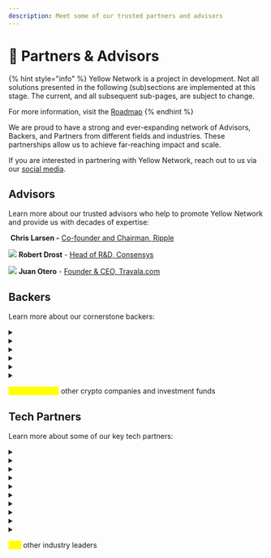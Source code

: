 ```yaml
---
description: Meet some of our trusted partners and advisors
---
```


# 👥 Partners & Advisors

{% hint style="info" %}
Yellow Network is a project in development. Not all solutions presented in the following (sub)sections are implemented at this stage. The current, and all subsequent sub-pages, are subject to change.&#x20;

For more information, visit the [Roadmap](../about/roadmap.md)
{% endhint %}

We are proud to have a strong and ever-expanding network of Advisors, Backers, and Partners from different fields and industries. These partnerships allow us to achieve far-reaching impact and scale.

If you are interested in partnering with Yellow Network, reach out to us via our [social media](broken-reference).&#x20;

## **Advisors**

Learn more about our trusted advisors who help to promote Yellow Network and provide us with decades of expertise:&#x20;

<img src="../.gitbook/assets/image (59).png" alt="" data-size="original"> **Chris Larsen -** [Co-founder and Chairman, Ripple](https://ripple.com/company/leadership/)

![](<../.gitbook/assets/image (24).png>) **Robert Drost** - [Head of R\&D, Consensys](https://www.linkedin.com/in/rjdrost/)

![](<../.gitbook/assets/image (7).png>) **Juan Otero** - [Founder & CEO, Travala.com](https://www.linkedin.com/in/joterovila/?originalSubdomain=au)

## Backers

Learn more about our cornerstone backers:

<details>

<summary><img src="../.gitbook/assets/86ec0535-dfa1-4e3d-92dc-af930188fde5-1639669731136 (1).png" alt=""></summary>

Founded in 2013, GSR is a crypto market maker with 300 employees across the globe. GSR specializes in providing liquidity, risk management strategies, and structured products to sophisticated global investors in the digital assets industry. A leadership team of veteran finance and technology executives from Goldman Sachs, Citadel, J.P. Morgan, and Two Sigma, among others, has created one of the world’s fastest and most robust digital asset trading systems.

GSR is deeply embedded in every major sector of the cryptocurrency ecosystem. GRS works with leading cryptocurrency projects, exchanges, funds, and miners as well as financial institutions taking their first steps into the world of digital assets.&#x20;

</details>

<details>

<summary><img src="../.gitbook/assets/15adce4a-6c21-4f20-9a12-212d637f2292-1653650701414 (1).png" alt=""></summary>

Founded in 2013, Gate.io has strived to provide its users with the best trading experience in the last 8 years. In terms of trading volume, Gate.io is one of the top 10 crypto exchanges in the world listing crypto assets that are great in quality and have a high rate of return.

</details>

<details>

<summary><img src="../.gitbook/assets/LD.ecbe3539.png" alt=""></summary>

LD Capital is a leading crypto fund in investment and trading in primary and secondary markets, whose sub-funds include Beco Fund, FoF, hedge fund, Meta Fund, etc. Since its establishment in 2016, LD Capital has successively invested in more than 300 enterprises. With a highly professional global team and unique industrial resource advantages, LD Capital has laid its emphasis on offering superb services after investments, aiming to support the project in enhancing its long-term value and ecological investment throughout the life cycle.

More on [https://medium.com/yellow-blog/ld-capital-establishes-strategic-partnership-with-web3-disruptor-yellow-c0ccd59b7ebf](https://medium.com/yellow-blog/ld-capital-establishes-strategic-partnership-with-web3-disruptor-yellow-c0ccd59b7ebf)

</details>

<details>

<summary><img src="../.gitbook/assets/MRC_Logo_Color.png" alt=""></summary>

A Blockchain Advisory and Investment Firm, incubating and accelerating early-stage startups since 2019.

More on [https://medium.com/yellow-blog/moonrock-capital-enter-a-strategic-partnership-with-yellow-7574a3aa2fce](https://medium.com/yellow-blog/moonrock-capital-enter-a-strategic-partnership-with-yellow-7574a3aa2fce)

</details>

<details>

<summary><img src="../.gitbook/assets/yepolmld0uaumql4vqk8.png" alt=""></summary>

A fifth-generation blockchain that aims to bring a paradigm shift from a for-profit to a for-benefit economy.&#x20;

5ire intends to be the leading blockchain ecosystem to solve sustainability issues with its proprietary nPoS-based algorithm. 5ireChain’s network acts as a governance structure that democratically empowers and incentivizes DAOs and Working Groups that accelerate the implementation of the UN 2030 Agenda. 5ire technology stack offers protocol-level SDG oracles, cross-chain interoperability, Metaverses, WebAssembly and EVM smart contracts, Real-time economy data collection and telemetry with IoT, AR/VR, smart sensors, and incentivized AI SDG analysis.

More on [https://medium.com/yellow-blog/5ire-joins-yellow-to-facilitate-adoption-of-the-web3-broker-clearing-network-b8c3fbe3faa0](https://medium.com/yellow-blog/5ire-joins-yellow-to-facilitate-adoption-of-the-web3-broker-clearing-network-b8c3fbe3faa0)

</details>

<details>

<summary><img src="../.gitbook/assets/full-logo-normal-mexc (1).png" alt=""></summary>

Founded in 2018, MEXC Global is known as the exchange of high-performance and mega transaction matching technology. The team at MEXC Global is some of the first movers and pioneers of financial and blockchain technology. Currently, MEXC Global caters to 10 M+ users in more than 170 countries around the world and we have just started. This magnificent achievement is a significant milestone, and MEXC Global aims to become the go-to platform for new traders and experienced investors as they move forward in their financial journey.

MEXC has a presence over and across major continents and jurisdictions around the globe and is regulated, either directly or through affiliates, by some of the world's most renowned jurisdictions. MEXC Global also offers localized language support for investors from different countries, making it easier for them to trade. The exchange at MEXC Global is a high-performance trading engine that has been developed by experts from the banking industry and is capable of completing 1.4 million transactions per second, which results in groundbreaking efficiency and enhanced performance. User security is of top priority at MEXC Global because of which our servers are hosted independently across multiple countries ensuring optimal data integrity and security.

</details>



<mark style="color:yellow;">**+more than 25**</mark> other crypto companies and investment funds

## Tech Partners

Learn more about some of our key tech partners:

<details>

<summary><img src="../.gitbook/assets/4593-EbjIN2mra_StIiUvrFnjdd2QcjcSSoiSvbstwYGFgZ8.png" alt=""></summary>

Qredo is rearchitecting digital asset ownership and blockchain connectivity. A radical new approach to bring liquidity and capital efficiency to the blockchain economy, Qredo has pioneered the first decentralized trustless multi-party computation (MPC) custodial network. This advancement enables Qredo to offer decentralized custody, native cross-chain swaps, and cross-platform liquidity access.

Qredo works at the cutting-edge of cybersecurity and blockchain. By utilizing the latest innovations in cryptography and distributed ledger technology, Qredo delivers a powerful global network for securing and trading digital assets.

[https://www.qredo.com/](https://www.qredo.com/)

</details>

<details>

<summary><img src="../.gitbook/assets/cobo-logo.png" alt=""></summary>

Cobo is Asia-Pacific’s largest crypto custodian. Trusted by over 300 institutions and HNWIs to grow and protect their crypto assets, the company focuses on building scalable infrastructure and powering the Web 3.0 revolution around the world. Its proprietary DeFi asset management services crossed the 1.5B AuM mark and achieved a unique risk to reward profile that rivals top hedge funds - without over-exposure to headwinds. As a strong blockchain and DeFi infrastructure builder, Cobo provides Software-as-a-Service products WaaS (wallet), Daas (DeFi), MaaS (NFT Minting) and StaaS (Staking). Amongst other projects, Cobo’s incubator arm also enriches the DeFi ecosystem through its investments in early stage innovative and promising DeFi projects. Its respected security team also features regularly in crypto communities for its contribution towards protecting the crypto ecosystem and patching the vulnerabilities in protocols.

[https://www.cobo.com/](https://www.cobo.com/)

</details>

<details>

<summary><img src="../.gitbook/assets/Polygon-logo.png" alt=""></summary>

Polygon believes in Web3 for all. Polygon is a decentralized Ethereum scaling platform that enables developers to build scalable user-friendly dApps with low transaction fees without ever sacrificing on security.

[https://polygon.technology/](https://polygon.technology/)

</details>

<details>

<summary><img src="../.gitbook/assets/consensys-logo-horizontal-blue_0.png" alt=""></summary>

ConsenSys is the leading Ethereum software company. We enable developers, enterprises, and people worldwide to build next-generation applications, launch modern financial infrastructure, and access the decentralized web. Our product suite, composed of [Infura](https://infura.io/), [Quorum](https://consensys.net/quorum), [Truffle](http://trufflesuite.com/), [Codefi](https://codefi.consensys.net/), [MetaMask](https://metamask.io/), and [Diligence](https://consensys.net/diligence), serves millions of users, supports billions of blockchain-based queries for our clients, and has handled billions of dollars in digital assets. Ethereum is the largest programmable blockchain in the world, leading in business adoption, developer community, and DeFi activity. On this trusted, open source foundation, we are building the digital economy of tomorrow.

[https://consensys.net/](https://consensys.net/)

</details>

<details>

<summary><img src="../.gitbook/assets/Copy_of_MeshLogo_BlK.png" alt=""></summary>

ConsenSys Mesh (a.k.a. MESH) is an accelerator, incubator, investor and enabler of blockchain technology solutions. Founded in 2015 by Ethereum co-founder Joseph Lubin, MESH is a network of loosely coupled, tightly aligned teams, products and investments with a single mission to champion global adoption and awareness of groundbreaking technologies in Web3.&#x20;

[https://www.mesh.xyz/](https://www.mesh.xyz/)

</details>

<details>

<summary><img src="../.gitbook/assets/Zokyo_logo_monochrome.png" alt=""></summary>

Zokyo is run by the engineers that built, ran or secured some of the largest cryptocurrency companies to date.\
\
Our team consists of crypto industry pioneers, veteran ethical hackers that have earned bounties from several Fortune 200 companies including (Uber, Paypal, Facebook, LinkedIn, etc), designers, engineers, tokenomic experts, advanced crypto traders, and experienced investors.

Our founder, Hartej Sawhney, co-founded Hosho, ranked #1 Smart Contract Auditor in 2019 by Forbes.

As industry pioneers, our team has played a key role in elevating standards in the digital asset ecosystem and introducing products and services that have set the industry benchmark for security, transparency, and compliance. Zokyo's efforts have been recognized as paving the way for the ongoing institutionalization of the industry.

[https://www.zokyo.io/](https://www.zokyo.io/)

</details>

<details>

<summary><img src="../.gitbook/assets/fireblocks-logo.png" alt=""></summary>

For institutions that need to store and move digital assets without the operational or security headache.

Fireblocks streamlines operations by bringing all your exchanges, OTCs, counterparties, hot wallets, and custodians into one platform. Wallets, deposit addresses, and API credentials are secured using patent-pending chip isolation technology and the newest breakthrough in cryptography (MPC). Institutions are using Fireblocks to move funds securely in seconds – instead of hours.

[https://www.fireblocks.com/](https://www.fireblocks.com/)

</details>

<details>

<summary><img src="../.gitbook/assets/Assetum-Logo-Wide-Blue-2944x1200.png" alt=""></summary>

[https://www.assetum.io/](https://www.assetum.io/)

</details>

<details>

<summary><img src="../.gitbook/assets/hackenai-hai-logo.png" alt=""></summary>

Web3 Cybersecurity Auditor

[https://hacken.io/](https://hacken.io/)

</details>

<details>

<summary><img src="../.gitbook/assets/magmo.png" alt=""></summary>

Web3 scalability solutions&#x20;

[https://magmo.com/](https://magmo.com/)

</details>

<mark style="color:yellow;">**+10**</mark> other industry leaders
